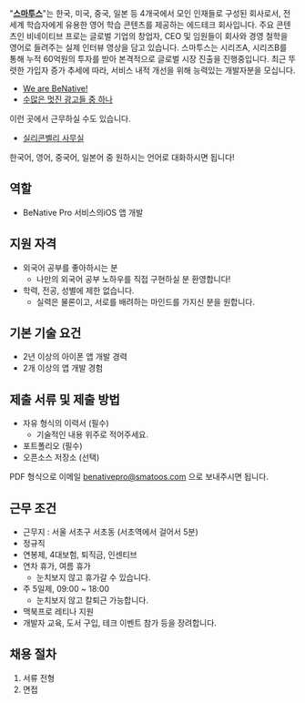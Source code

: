 "**[스마투스](http://benativepro.kr)**"는 한국, 미국, 중국, 일본 등 4개국에서 모인 인재들로 구성된 회사로서,
전 세계 학습자에게 유용한 영어 학습 콘텐츠를 제공하는 에드테크 회사입니다.
주요 콘텐츠인 비네이티브 프로는 글로벌 기업의 창업자, CEO 및 임원들이 회사와 경영 철학을 영어로 들려주는 실제 인터뷰 영상을 담고 있습니다.
스마투스는 시리즈A, 시리즈B를 통해 누적 60억원의 투자를 받아 본격적으로 글로벌 시장 진출을 진행중입니다. 최근 뚜렷한 가입자 증가 추세에 따라, 서비스 내적 개선을 위해 능력있는 개발자분을 모십니다.

- [We are BeNative!](https://www.youtube.com/watch?v=luQo35gyYHo)
- [수많은 멋진 광고들 중 하나](https://www.youtube.com/watch?v=MCuQEyo2dvQ)

이런 곳에서 근무하실 수도 있습니다.

- [실리콘벨리 사무실](https://benative.wordpress.com/2015/07/08/benative-now-open-in-silicon-valley/)

한국어, 영어, 중국어, 일본어 중 원하시는 언어로 대화하시면 됩니다!

## 역할

- BeNative Pro 서비스의iOS 앱 개발

## 지원 자격

- 외국어 공부를 좋아하시는 분
  * 나만의 외국어 공부 노하우를 직접 구현하실 분 환영합니다!
- 학력, 전공, 성별에 제한 없습니다.
  * 실력은 물론이고, 서로를 배려하는 마인드를 가지신 분을 원합니다.

## 기본 기술 요건

- 2년 이상의 아이폰 앱 개발 경력
- 2개 이상의 앱 개발 경험

## 제출 서류 및 제출 방법

- 자유 형식의 이력서 (필수)
  * 기술적인 내용 위주로 적어주세요.
- 포트폴리오 (필수)
- 오픈소스 저장소 (선택)

PDF 형식으로 이메일 benativepro@smatoos.com 으로 보내주시면 됩니다.

## 근무 조건

- 근무지 : 서울 서초구 서초동 (서초역에서 걸어서 5분)
- 정규직
- 연봉제, 4대보험, 퇴직금, 인센티브
- 연차 휴가, 여름 휴가
  * 눈치보지 않고 휴가갈 수 있습니다.
- 주 5일제, 09:00 ~ 18:00
  * 눈치보지 않고 칼퇴근 가능합니다.
- 맥북프로 레티나 지원
- 개발자 교육, 도서 구입, 테크 이벤트 참가 등을 장려합니다.

## 채용 절차

1. 서류 전형
1. 면접
